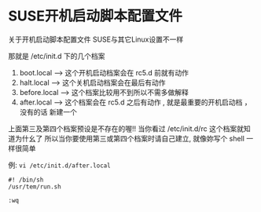 # SUSE开机启动脚本配置文件

关于开机启动脚本配置文件  SUSE与其它Linux设置不一样

那就是 /etc/init.d 下的几个档案
1. boot.local –> 这个开机启动档案会在 rc5.d 前就有动作
2. halt.local –> 这个关机启动档案会在最后有动作
3. before.local –> 这个档案比较用不到所以不需多做解释
4. after.local –> 这个档案会在 rc5.d 之后有动作 , 就是最重要的开机启动档 ， 没有的话 新建一个
 
上面第三及第四个档案预设是不存在的喔!!
当你看过 /etc/init.d/rc 这个档案就知道为什幺了
所以当你要使用第三或第四个档案时请自己建立, 就像妳写个 shell 一样很简单

例:
`vi /etc/init.d/after.local`
 

```
#! /bin/sh
/usr/tem/run.sh
 
:wq
```